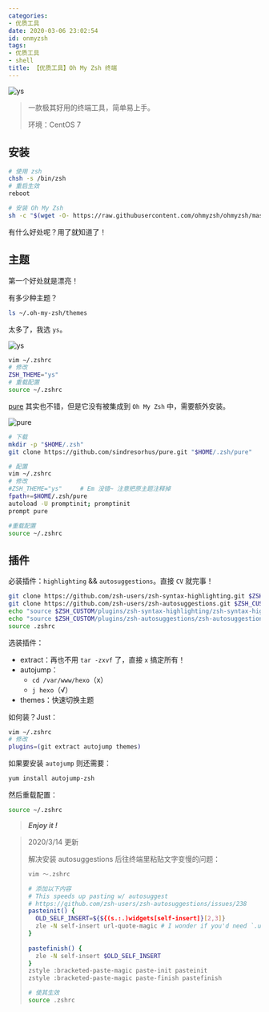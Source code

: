 ```yaml
---
categories:
- 优质工具
date: 2020-03-06 23:02:54
id: onmyzsh
tags:
- 优质工具
- shell
title: 【优质工具】Oh My Zsh 终端
---
```


![ys](https://gallery.vksir.zone/images/2020/03/05/-ys.png)

> 一款极其好用的终端工具，简单易上手。
>
> 环境：CentOS 7

## 安装

```bash
# 使用 zsh
chsh -s /bin/zsh
# 重启生效
reboot

# 安装 Oh My Zsh
sh -c "$(wget -O- https://raw.githubusercontent.com/ohmyzsh/ohmyzsh/master/tools/install.sh)"
```

有什么好处呢？用了就知道了！

## 主题

第一个好处就是漂亮！

有多少种主题？

<!-- more -->

```bash
ls ~/.oh-my-zsh/themes
```

太多了，我选 `ys`。

![ys](https://gallery.vksir.zone/images/2020/03/05/-ys.png)

```bash
vim ~/.zshrc
# 修改
ZSH_THEME="ys"
# 重载配置
source ~/.zshrc
```

[pure](https://github.com/sindresorhus/pure) 其实也不错，但是它没有被集成到 `Oh My Zsh` 中，需要额外安装。

![pure](https://gallery.vksir.zone/images/2020/03/05/-pure.png)

```bash
# 下载
mkdir -p "$HOME/.zsh"
git clone https://github.com/sindresorhus/pure.git "$HOME/.zsh/pure"

# 配置
vim ~/.zshrc
# 修改
#ZSH_THEME="ys"		# Em 没错~ 注意把原主题注释掉
fpath+=$HOME/.zsh/pure
autoload -U promptinit; promptinit
prompt pure

#重载配置
source ~/.zshrc
```

## 插件

必装插件：`highlighting` && `autosuggestions`。直接 `CV` 就完事！

```sh
git clone https://github.com/zsh-users/zsh-syntax-highlighting.git $ZSH_CUSTOM/plugins/zsh-syntax-highlighting
git clone https://github.com/zsh-users/zsh-autosuggestions.git $ZSH_CUSTOM/plugins/zsh-autosuggestions
echo "source $ZSH_CUSTOM/plugins/zsh-syntax-highlighting/zsh-syntax-highlighting.zsh" >> ${ZDOTDIR:-$HOME}/.zshrc
echo "source $ZSH_CUSTOM/plugins/zsh-autosuggestions/zsh-autosuggestions.zsh" >> ${ZDOTDIR:-$HOME}/.zshrc
source .zshrc
```

选装插件：

- extract：再也不用 `tar -zxvf` 了，直接 `x` 搞定所有！
- autojump：
	- `cd /var/www/hexo`（x）
	- `j hexo`（√）
- themes：快速切换主题

如何装？Just：

```bash
vim ~/.zshrc
# 修改
plugins=(git extract autojump themes)
```

如果要安装 `autojump` 则还需要：

```bash
yum install autojump-zsh
```

然后重载配置：

```bash
source ~/.zshrc
```

> ***Enjoy it !***

> 2020/3/14 更新
>
> 解决安装 autosuggestions 后往终端里粘贴文字变慢的问题：
>
> ```sh
> vim ～.zshrc
> 
> # 添加以下内容
> # This speeds up pasting w/ autosuggest
> # https://github.com/zsh-users/zsh-autosuggestions/issues/238
> pasteinit() {
>   OLD_SELF_INSERT=${${(s.:.)widgets[self-insert]}[2,3]}
>   zle -N self-insert url-quote-magic # I wonder if you'd need `.url-quote-magic`?
> }
>  
> pastefinish() {
>   zle -N self-insert $OLD_SELF_INSERT
> }
> zstyle :bracketed-paste-magic paste-init pasteinit
> zstyle :bracketed-paste-magic paste-finish pastefinish
> 
> # 使其生效
> source .zshrc
> ```
